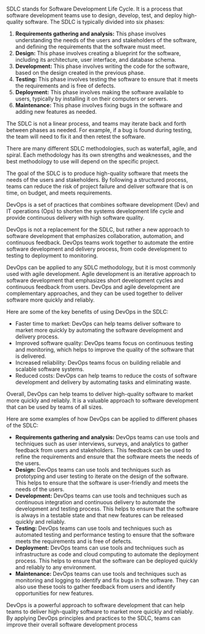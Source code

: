 SDLC stands for Software Development Life Cycle. It is a process that software development teams use to design, develop, test, and deploy high-quality software. The SDLC is typically divided into six phases:

1. **Requirements gathering and analysis:** This phase involves understanding the needs of the users and stakeholders of the software, and defining the requirements that the software must meet.
2. **Design:** This phase involves creating a blueprint for the software, including its architecture, user interface, and database schema.
3. **Development:** This phase involves writing the code for the software, based on the design created in the previous phase.
4. **Testing:** This phase involves testing the software to ensure that it meets the requirements and is free of defects.
5. **Deployment:** This phase involves making the software available to users, typically by installing it on their computers or servers.
6. **Maintenance:** This phase involves fixing bugs in the software and adding new features as needed.

The SDLC is not a linear process, and teams may iterate back and forth between phases as needed. For example, if a bug is found during testing, the team will need to fix it and then retest the software.

There are many different SDLC methodologies, such as waterfall, agile, and spiral. Each methodology has its own strengths and weaknesses, and the best methodology to use will depend on the specific project.

The goal of the SDLC is to produce high-quality software that meets the needs of the users and stakeholders. By following a structured process, teams can reduce the risk of project failure and deliver software that is on time, on budget, and meets requirements.

DevOps is a set of practices that combines software development (Dev) and IT operations (Ops) to shorten the systems development life cycle and provide continuous delivery with high software quality.

DevOps is not a replacement for the SDLC, but rather a new approach to software development that emphasizes collaboration, automation, and continuous feedback. DevOps teams work together to automate the entire software development and delivery process, from code development to testing to deployment to monitoring.

DevOps can be applied to any SDLC methodology, but it is most commonly used with agile development. Agile development is an iterative approach to software development that emphasizes short development cycles and continuous feedback from users. DevOps and agile development are complementary approaches, and they can be used together to deliver software more quickly and reliably.

Here are some of the key benefits of using DevOps in the SDLC:

* Faster time to market: DevOps can help teams deliver software to market more quickly by automating the software development and delivery process.
* Improved software quality: DevOps teams focus on continuous testing and monitoring, which helps to improve the quality of the software that is delivered.
* Increased reliability: DevOps teams focus on building reliable and scalable software systems.
* Reduced costs: DevOps can help teams to reduce the costs of software development and delivery by automating tasks and eliminating waste.

Overall, DevOps can help teams to deliver high-quality software to market more quickly and reliably. It is a valuable approach to software development that can be used by teams of all sizes.

Here are some examples of how DevOps can be applied to different phases of the SDLC:

* **Requirements gathering and analysis:** DevOps teams can use tools and techniques such as user interviews, surveys, and analytics to gather feedback from users and stakeholders. This feedback can be used to refine the requirements and ensure that the software meets the needs of the users.
* **Design:** DevOps teams can use tools and techniques such as prototyping and user testing to iterate on the design of the software. This helps to ensure that the software is user-friendly and meets the needs of the users.
* **Development:** DevOps teams can use tools and techniques such as continuous integration and continuous delivery to automate the development and testing process. This helps to ensure that the software is always in a testable state and that new features can be released quickly and reliably.
* **Testing:** DevOps teams can use tools and techniques such as automated testing and performance testing to ensure that the software meets the requirements and is free of defects.
* **Deployment:** DevOps teams can use tools and techniques such as infrastructure as code and cloud computing to automate the deployment process. This helps to ensure that the software can be deployed quickly and reliably to any environment.
* **Maintenance:** DevOps teams can use tools and techniques such as monitoring and logging to identify and fix bugs in the software. They can also use these tools to gather feedback from users and identify opportunities for new features.

DevOps is a powerful approach to software development that can help teams to deliver high-quality software to market more quickly and reliably. By applying DevOps principles and practices to the SDLC, teams can improve their overall software development process